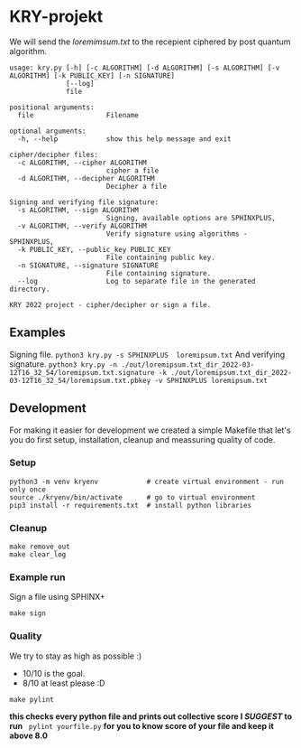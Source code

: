 # KRY-projekt

We will send the *loremimsum.txt* to the recepient ciphered by post quantum algorithm. 

```
usage: kry.py [-h] [-c ALGORITHM] [-d ALGORITHM] [-s ALGORITHM] [-v ALGORITHM] [-k PUBLIC_KEY] [-n SIGNATURE]
              [--log]
              file

positional arguments:
  file                  Filename

optional arguments:
  -h, --help            show this help message and exit

cipher/decipher files:
  -c ALGORITHM, --cipher ALGORITHM
                        cipher a file
  -d ALGORITHM, --decipher ALGORITHM
                        Decipher a file

Signing and verifying file signature:
  -s ALGORITHM, --sign ALGORITHM
                        Signing, available options are SPHINXPLUS,
  -v ALGORITHM, --verify ALGORITHM
                        Verify signature using algorithms - SPHINXPLUS,
  -k PUBLIC_KEY, --public_key PUBLIC_KEY
                        File containing public key.
  -n SIGNATURE, --signature SIGNATURE
                        File containing signature.
  --log                 Log to separate file in the generated directory.

KRY 2022 project - cipher/decipher or sign a file.
```

## Examples

Signing file.
```python3 kry.py -s SPHINXPLUS  loremipsum.txt```
And verifying signature.
```python3 kry.py -n ./out/loremipsum.txt_dir_2022-03-12T16_32_54/loremipsum.txt.signature -k ./out/loremipsum.txt_dir_2022-03-12T16_32_54/loremipsum.txt.pbkey -v SPHINXPLUS loremipsum.txt```

## Development

For making it easier for development we created a simple Makefile that let's you do first setup, installation, cleanup and meassuring quality of code.

### Setup

```
python3 -m venv kryenv            # create virtual environment - run only once
source ./kryenv/bin/activate      # go to virtual environment
pip3 install -r requirements.txt  # install python libraries
```

### Cleanup

```
make remove_out
make clear_log
````

### Example run
Sign a file using SPHINX+
```
make sign
```

### Quality

We try to stay as high as possible :) 
- 10/10 is the goal. 
- 8/10 at least please :D

```
make pylint
```
**this checks every python file and prints out collective score I *SUGGEST* to run** ``` pylint yourfile.py``` **for you to know score of your file and keep it above 8.0**